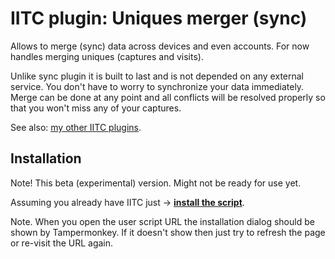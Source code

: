 # IITC plugin: Uniques merger (sync)

Allows to merge (sync) data across devices and even accounts. For now handles merging uniques (captures and visits).

Unlike sync plugin it is built to last and is not depended on any external service. You don't have to worry to synchronize your data immediately. Merge can be done at any point and all conflicts will be resolved properly so that you won't miss any of your captures. 


See also: [my other IITC plugins](https://github.com/search?q=user%3AEccenux+iitc-plugin&type=Repositories).

Installation
------------

Note! This beta (experimental) version. Might not be ready for use yet.

Assuming you already have IITC just &rarr; **[install the script](https://github.com/Eccenux/iitc-plugin-data-merger/raw/master/data-merger.user.js)**.

Note. When you open the user script URL the installation dialog should be shown by Tampermonkey. If it doesn't show then just try to refresh the page or re-visit the URL again.